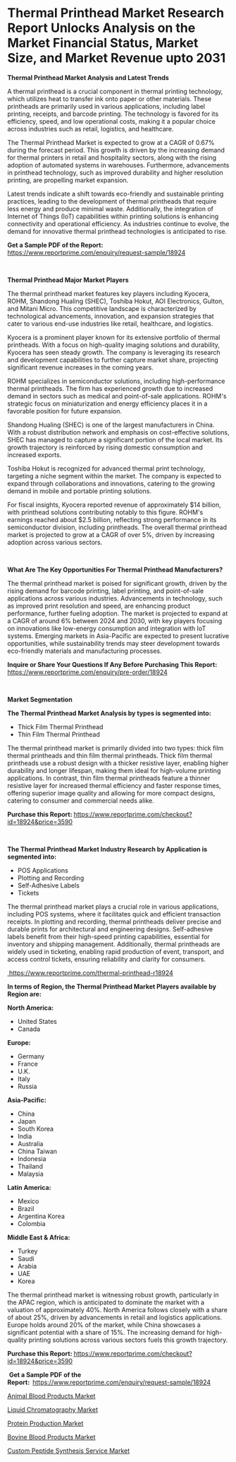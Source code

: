 <p><h1>Thermal Printhead Market Research Report Unlocks Analysis on the Market Financial Status, Market Size, and Market Revenue upto 2031</h1></p><p><strong>Thermal Printhead Market Analysis and Latest Trends</strong></p>
<p><p>A thermal printhead is a crucial component in thermal printing technology, which utilizes heat to transfer ink onto paper or other materials. These printheads are primarily used in various applications, including label printing, receipts, and barcode printing. The technology is favored for its efficiency, speed, and low operational costs, making it a popular choice across industries such as retail, logistics, and healthcare.</p><p>The Thermal Printhead Market is expected to grow at a CAGR of 0.67% during the forecast period. This growth is driven by the increasing demand for thermal printers in retail and hospitality sectors, along with the rising adoption of automated systems in warehouses. Furthermore, advancements in printhead technology, such as improved durability and higher resolution printing, are propelling market expansion.</p><p>Latest trends indicate a shift towards eco-friendly and sustainable printing practices, leading to the development of thermal printheads that require less energy and produce minimal waste. Additionally, the integration of Internet of Things (IoT) capabilities within printing solutions is enhancing connectivity and operational efficiency. As industries continue to evolve, the demand for innovative thermal printhead technologies is anticipated to rise.</p></p>
<p><strong>Get a Sample PDF of the Report:&nbsp;</strong> <a href="https://www.reportprime.com/enquiry/request-sample/18924?utm_campaign=1846&utm_medium=2&utm_source=Github&utm_content=ia&utm_term=22112024&utm_id=thermal-printhead">https://www.reportprime.com/enquiry/request-sample/18924</a></p>
<p>&nbsp;</p>
<p><strong>Thermal Printhead Major Market Players</strong></p>
<p><p>The thermal printhead market features key players including Kyocera, ROHM, Shandong Hualing (SHEC), Toshiba Hokut, AOI Electronics, Gulton, and Mitani Micro. This competitive landscape is characterized by technological advancements, innovation, and expansion strategies that cater to various end-use industries like retail, healthcare, and logistics.</p><p>Kyocera is a prominent player known for its extensive portfolio of thermal printheads. With a focus on high-quality imaging solutions and durability, Kyocera has seen steady growth. The company is leveraging its research and development capabilities to further capture market share, projecting significant revenue increases in the coming years.</p><p>ROHM specializes in semiconductor solutions, including high-performance thermal printheads. The firm has experienced growth due to increased demand in sectors such as medical and point-of-sale applications. ROHM's strategic focus on miniaturization and energy efficiency places it in a favorable position for future expansion.</p><p>Shandong Hualing (SHEC) is one of the largest manufacturers in China. With a robust distribution network and emphasis on cost-effective solutions, SHEC has managed to capture a significant portion of the local market. Its growth trajectory is reinforced by rising domestic consumption and increased exports.</p><p>Toshiba Hokut is recognized for advanced thermal print technology, targeting a niche segment within the market. The company is expected to expand through collaborations and innovations, catering to the growing demand in mobile and portable printing solutions.</p><p>For fiscal insights, Kyocera reported revenue of approximately $14 billion, with printhead solutions contributing notably to this figure. ROHM's earnings reached about $2.5 billion, reflecting strong performance in its semiconductor division, including printheads. The overall thermal printhead market is projected to grow at a CAGR of over 5%, driven by increasing adoption across various sectors.</p></p>
<p>&nbsp;</p>
<p><strong>What Are The Key Opportunities For Thermal Printhead Manufacturers?</strong></p>
<p><p>The thermal printhead market is poised for significant growth, driven by the rising demand for barcode printing, label printing, and point-of-sale applications across various industries. Advancements in technology, such as improved print resolution and speed, are enhancing product performance, further fueling adoption. The market is projected to expand at a CAGR of around 6% between 2024 and 2030, with key players focusing on innovations like low-energy consumption and integration with IoT systems. Emerging markets in Asia-Pacific are expected to present lucrative opportunities, while sustainability trends may steer development towards eco-friendly materials and manufacturing processes.</p></p>
<p><strong>Inquire or Share Your Questions If Any Before Purchasing This Report:</strong> <a href="https://www.reportprime.com/enquiry/pre-order/18924?utm_campaign=1846&utm_medium=2&utm_source=Github&utm_content=ia&utm_term=22112024&utm_id=thermal-printhead">https://www.reportprime.com/enquiry/pre-order/18924</a></p>
<p>&nbsp;</p>
<p><strong>Market Segmentation</strong></p>
<p><strong>The Thermal Printhead Market Analysis by types is segmented into:</strong></p>
<p><ul><li>Thick Film Thermal Printhead</li><li>Thin Film Thermal Printhead</li></ul></p>
<p><p>The thermal printhead market is primarily divided into two types: thick film thermal printheads and thin film thermal printheads. Thick film thermal printheads use a robust design with a thicker resistive layer, enabling higher durability and longer lifespan, making them ideal for high-volume printing applications. In contrast, thin film thermal printheads feature a thinner resistive layer for increased thermal efficiency and faster response times, offering superior image quality and allowing for more compact designs, catering to consumer and commercial needs alike.</p></p>
<p><strong>Purchase this Report:&nbsp;</strong><a href="https://www.reportprime.com/checkout?id=18924&price=3590&utm_campaign=1846&utm_medium=2&utm_source=Github&utm_content=ia&utm_term=22112024&utm_id=thermal-printhead">https://www.reportprime.com/checkout?id=18924&price=3590</a></p>
<p>&nbsp;</p>
<p><strong>The Thermal Printhead Market Industry Research by Application is segmented into:</strong></p>
<p><ul><li>POS Applications</li><li>Plotting and Recording</li><li>Self-Adhesive Labels</li><li>Tickets</li></ul></p>
<p><p>The thermal printhead market plays a crucial role in various applications, including POS systems, where it facilitates quick and efficient transaction receipts. In plotting and recording, thermal printheads deliver precise and durable prints for architectural and engineering designs. Self-adhesive labels benefit from their high-speed printing capabilities, essential for inventory and shipping management. Additionally, thermal printheads are widely used in ticketing, enabling rapid production of event, transport, and access control tickets, ensuring reliability and clarity for consumers.</p></p>
<p><a href="https://www.reportprime.com/thermal-printhead-r18924?utm_campaign=1846&utm_medium=2&utm_source=Github&utm_content=ia&utm_term=22112024&utm_id=thermal-printhead">&nbsp;https://www.reportprime.com/thermal-printhead-r18924</a></p>
<p><strong>In terms of Region, the Thermal Printhead Market Players available by Region are:</strong></p>
<p>
    <p> <strong> North America: </strong>
        <ul>
            <li>United States</li>
            <li>Canada</li>
        </ul>
        </p> 
    <p> <strong> Europe: </strong>
        <ul>
            <li>Germany</li>
            <li>France</li>
            <li>U.K.</li>
            <li>Italy</li>
            <li>Russia</li>
        </ul>
        </p> 
    <p> <strong> Asia-Pacific: </strong>
        <ul>
            <li>China</li>
            <li>Japan</li>
            <li>South Korea</li>
            <li>India</li>
            <li>Australia</li>
            <li>China Taiwan</li>
            <li>Indonesia</li>
            <li>Thailand</li>
            <li>Malaysia</li>
        </ul>
        </p> 
    <p> <strong> Latin America: </strong>
        <ul>
            <li>Mexico</li>
            <li>Brazil</li>
            <li>Argentina Korea</li>
            <li>Colombia</li>
        </ul>
        </p> 
    <p> <strong> Middle East & Africa: </strong>
        <ul>
            <li>Turkey</li>
            <li>Saudi</li>
            <li>Arabia</li>
            <li>UAE</li>
            <li>Korea</li>
        </ul>
    </p>
    </p>
<p><p>The thermal printhead market is witnessing robust growth, particularly in the APAC region, which is anticipated to dominate the market with a valuation of approximately 40%. North America follows closely with a share of about 25%, driven by advancements in retail and logistics applications. Europe holds around 20% of the market, while China showcases a significant potential with a share of 15%. The increasing demand for high-quality printing solutions across various sectors fuels this growth trajectory.</p></p>
<p><strong>Purchase this Report: </strong><a href="https://www.reportprime.com/checkout?id=18924&price=3590&utm_campaign=1846&utm_medium=2&utm_source=Github&utm_content=ia&utm_term=22112024&utm_id=thermal-printhead">https://www.reportprime.com/checkout?id=18924&price=3590</a></p>
<p>&nbsp;<strong>Get a Sample PDF of the Report:&nbsp;&nbsp;</strong><a href="https://www.reportprime.com/enquiry/request-sample/18924?utm_campaign=1846&utm_medium=2&utm_source=Github&utm_content=ia&utm_term=22112024&utm_id=thermal-printhead">https://www.reportprime.com/enquiry/request-sample/18924</a></p>
<p><strong></strong></p>
<p><p><a href="https://issuu.com/reportprime-2/docs/animal-blood-products-market-size-2_1e2c63a8f731d2?utm_campaign=1846&utm_medium=2&utm_source=Github&utm_content=ia&utm_term=22112024&utm_id=thermal-printhead">Animal Blood Products Market</a></p><p><a href="https://www.linkedin.com/pulse/liquid-chromatography-industry-forecast-future-growth-tgv6e?utm_campaign=1846&utm_medium=2&utm_source=Github&utm_content=ia&utm_term=22112024&utm_id=thermal-printhead">Liquid Chromatography Market</a></p><p><a href="https://www.linkedin.com/pulse/exploring-protein-production-market-industry-revenue-insights-mwree?utm_campaign=1846&utm_medium=2&utm_source=Github&utm_content=ia&utm_term=22112024&utm_id=thermal-printhead">Protein Production Market</a></p><p><a href="https://issuu.com/reportprime-2/docs/bovine-blood-products-market-size-2_3a59aa2a6d92f6?utm_campaign=1846&utm_medium=2&utm_source=Github&utm_content=ia&utm_term=22112024&utm_id=thermal-printhead">Bovine Blood Products Market</a></p><p><a href="https://www.linkedin.com/pulse/how-custom-peptide-synthesis-service-market-expectd-gvzze?utm_campaign=1846&utm_medium=2&utm_source=Github&utm_content=ia&utm_term=22112024&utm_id=thermal-printhead">Custom Peptide Synthesis Service Market</a></p></p>